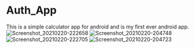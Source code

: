 # Auth_App
This is a simple calculator app for android and is my first ever android app.
![Screenshot_20210220-222658](https://user-images.githubusercontent.com/69216934/108603021-67aedb00-73cb-11eb-9646-5b4972f58d9d.jpg)
![Screenshot_20210220-204748](https://user-images.githubusercontent.com/69216934/108603033-7f865f00-73cb-11eb-9d3b-61e50cfcad14.jpg)
![Screenshot_20210220-222705](https://user-images.githubusercontent.com/69216934/108603039-87460380-73cb-11eb-9086-9afa9c0ba938.jpg)
![Screenshot_20210220-204723](https://user-images.githubusercontent.com/69216934/108603042-8b722100-73cb-11eb-8158-d5b9a876baa8.jpg)
